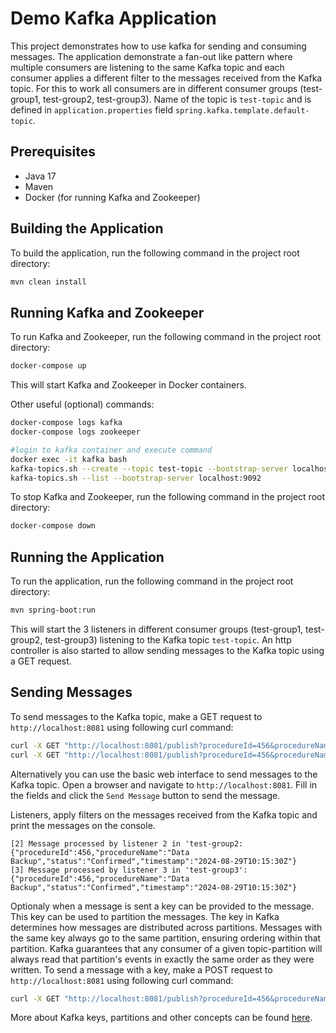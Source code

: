 # Demo Kafka Application

This project demonstrates how to use kafka for sending and consuming messages. The application demonstrate a fan-out like pattern where multiple consumers are listening to the same Kafka topic and each consumer applies a different filter to the messages received from the Kafka topic. For this to work all consumers are in different consumer groups (test-group1, test-group2, test-group3). Name of the topic is `test-topic` and is defined in `application.properties` field `spring.kafka.template.default-topic`.

## Prerequisites

- Java 17
- Maven
- Docker (for running Kafka and Zookeeper)

## Building the Application

To build the application, run the following command in the project root directory:

```sh
mvn clean install
```

## Running Kafka and Zookeeper

To run Kafka and Zookeeper, run the following command in the project root directory:

```sh
docker-compose up
```
This will start Kafka and Zookeeper in Docker containers.

Other useful (optional) commands:

```sh
docker-compose logs kafka
docker-compose logs zookeeper

#login to kafka container and execute command
docker exec -it kafka bash
kafka-topics.sh --create --topic test-topic --bootstrap-server localhost:9092 --partitions 1 --replication-factor 1
kafka-topics.sh --list --bootstrap-server localhost:9092
```

To stop Kafka and Zookeeper, run the following command in the project root directory:

```sh
docker-compose down
```


## Running the Application

To run the application, run the following command in the project root directory:

```sh   
mvn spring-boot:run
```

This will start the 3 listeners in different consumer groups (test-group1, test-group2, test-group3) listening to the Kafka topic `test-topic`. An http controller is also started to allow sending messages to the Kafka topic  using a GET request.

## Sending Messages

To send messages to the Kafka topic, make a GET request to `http://localhost:8081` using following curl command:

```sh
curl -X GET "http://localhost:8081/publish?procedureId=456&procedureName=Data%20Backup&status=Confirmed&timestamp=2024-08-29T10:15:30Z"
curl -X GET "http://localhost:8081/publish?procedureId=456&procedureName=Data%20Backup&status=Pending&timestamp=2024-08-29T10:15:30Z"
```

Alternatively you can use the basic web interface to send messages to the Kafka topic. Open a browser and navigate to `http://localhost:8081`. Fill in the fields and click the `Send Message` button to send the message.

Listeners, apply filters on the messages received from the Kafka topic and print the messages on the console.

```
[2] Message processed by listener 2 in 'test-group2: {"procedureId":456,"procedureName":"Data Backup","status":"Confirmed","timestamp":"2024-08-29T10:15:30Z"}
[3] Message processed by listener 3 in 'test-group3': {"procedureId":456,"procedureName":"Data Backup","status":"Confirmed","timestamp":"2024-08-29T10:15:30Z"}
```

Optionaly when a message is sent a key can be provided to the message. This key can be used to partition the messages. The key in Kafka determines how messages are distributed across partitions. Messages with the same key always go to the same partition, ensuring ordering within that partition. Kafka guarantees that any consumer of a given topic-partition will always read that partition's events in exactly the same order as they were written. To send a message with a key, make a POST request to `http://localhost:8081` using following curl command:

```sh
curl -X GET "http://localhost:8081/publish?procedureId=456&procedureName=Data%20Backup&status=Confirmed&timestamp=2024-08-29T10:15:30Z&key=1"
```

More about Kafka keys, partitions and other concepts can be found [here](https://kafka.apache.org/documentation/#intro_topics).
